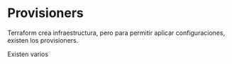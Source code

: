 # Provisioners
Terraform crea infraestructura, pero para permitir aplicar configuraciones, existen los provisioners.

Existen varios